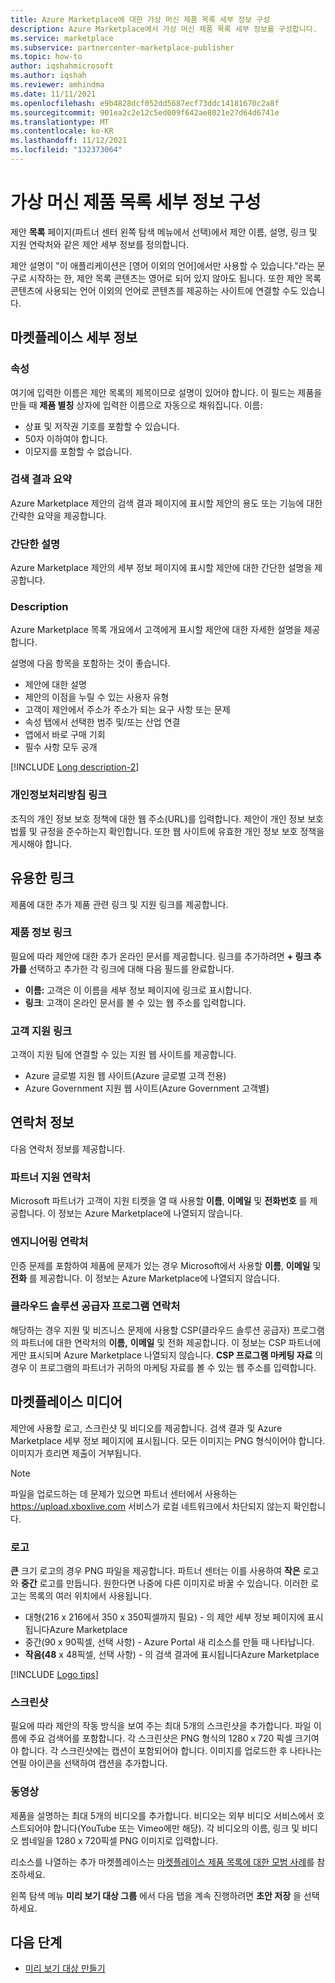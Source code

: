 ```yaml
---
title: Azure Marketplace에 대한 가상 머신 제품 목록 세부 정보 구성
description: Azure Marketplace에서 가상 머신 제품 목록 세부 정보를 구성합니다.
ms.service: marketplace
ms.subservice: partnercenter-marketplace-publisher
ms.topic: how-to
author: iqshahmicrosoft
ms.author: iqshah
ms.reviewer: amhindma
ms.date: 11/11/2021
ms.openlocfilehash: e9b4828dcf052dd5687ecf73ddc14181670c2a8f
ms.sourcegitcommit: 901ea2c2e12c5ed009f642ae8021e27d64d6741e
ms.translationtype: MT
ms.contentlocale: ko-KR
ms.lasthandoff: 11/12/2021
ms.locfileid: "132373064"
---
```

# <a name="configure-virtual-machine-offer-listing-details"></a>가상 머신 제품 목록 세부 정보 구성

제안 **목록** 페이지(파트너 센터 왼쪽 탐색 메뉴에서 선택)에서 제안 이름, 설명, 링크 및 지원 연락처와 같은 제안 세부 정보를 정의합니다.

제안 설명이 "이 애플리케이션은 [영어 이외의 언어]에서만 사용할 수 있습니다."라는 문구로 시작하는 한, 제안 목록 콘텐츠는 영어로 되어 있지 않아도 됩니다. 또한 제안 목록 콘텐츠에 사용되는 언어 이외의 언어로 콘텐츠를 제공하는 사이트에 연결할 수도 있습니다.

## <a name="marketplace-details"></a>마켓플레이스 세부 정보

### <a name="name"></a>속성

여기에 입력한 이름은 제안 목록의 제목이므로 설명이 있어야 합니다. 이 필드는 제품을 만들 때 **제품 별칭** 상자에 입력한 이름으로 자동으로 채워집니다. 이름:

- 상표 및 저작권 기호를 포함할 수 있습니다.
- 50자 이하여야 합니다.
- 이모지를 포함할 수 없습니다.

### <a name="search-results-summary"></a>검색 결과 요약

Azure Marketplace 제안의 검색 결과 페이지에 표시할 제안의 용도 또는 기능에 대한 간략한 요약을 제공합니다.

### <a name="short-description"></a>간단한 설명

Azure Marketplace 제안의 세부 정보 페이지에 표시할 제안에 대한 간단한 설명을 제공합니다.

### <a name="description"></a>Description

Azure Marketplace 목록 개요에서 고객에게 표시할 제안에 대한 자세한 설명을 제공합니다.

설명에 다음 항목을 포함하는 것이 좋습니다.

- 제안에 대한 설명
- 제안의 이점을 누릴 수 있는 사용자 유형
- 고객이 제안에서 주소가 주소가 되는 요구 사항 또는 문제
- 속성 탭에서 선택한 범주 및/또는 산업 연결
- 앱에서 바로 구매 기회
- 필수 사항 모두 공개

[!INCLUDE [Long description-2](includes/long-description-2.md)]

### <a name="privacy-policy-link"></a>개인정보처리방침 링크

조직의 개인 정보 보호 정책에 대한 웹 주소(URL)를 입력합니다. 제안이 개인 정보 보호 법률 및 규정을 준수하는지 확인합니다. 또한 웹 사이트에 유효한 개인 정보 보호 정책을 게시해야 합니다.

## <a name="useful-links"></a>유용한 링크

제품에 대한 추가 제품 관련 링크 및 지원 링크를 제공합니다.

### <a name="product-information-links"></a>제품 정보 링크

필요에 따라 제안에 대한 추가 온라인 문서를 제공합니다. 링크를 추가하려면 **+ 링크 추가를** 선택하고 추가한 각 링크에 대해 다음 필드를 완료합니다.

- **이름:** 고객은 이 이름을 세부 정보 페이지에 링크로 표시합니다.
- **링크**: 고객이 온라인 문서를 볼 수 있는 웹 주소를 입력합니다.

### <a name="customer-support-links"></a>고객 지원 링크

고객이 지원 팀에 연결할 수 있는 지원 웹 사이트를 제공합니다.

- Azure 글로벌 지원 웹 사이트(Azure 글로벌 고객 전용)
- Azure Government 지원 웹 사이트(Azure Government 고객별)

## <a name="contact-information"></a>연락처 정보

다음 연락처 정보를 제공합니다.

### <a name="partner-support-contact"></a>파트너 지원 연락처

Microsoft 파트너가 고객이 지원 티켓을 열 때 사용할 **이름**, **이메일** 및 **전화번호** 를 제공합니다. 이 정보는 Azure Marketplace에 나열되지 않습니다.

### <a name="engineering-contact"></a>엔지니어링 연락처

인증 문제를 포함하여 제품에 문제가 있는 경우 Microsoft에서 사용할 **이름**, **이메일** 및 **전화** 를 제공합니다. 이 정보는 Azure Marketplace에 나열되지 않습니다.

### <a name="cloud-solution-provider-program-contact"></a>클라우드 솔루션 공급자 프로그램 연락처

해당하는 경우 지원 및 비즈니스 문제에 사용할 CSP(클라우드 솔루션 공급자) 프로그램의 파트너에 대한 연락처의 **이름,** **이메일** 및 전화 제공합니다.  이 정보는 CSP 파트너에게만 표시되며 Azure Marketplace 나열되지 않습니다. **CSP 프로그램 마케팅 자료** 의 경우 이 프로그램의 파트너가 귀하의 마케팅 자료를 볼 수 있는 웹 주소를 입력합니다.

## <a name="marketplace-media"></a>마켓플레이스 미디어

제안에 사용할 로고, 스크린샷 및 비디오를 제공합니다. 검색 결과 및 Azure Marketplace 세부 정보 페이지에 표시됩니다. 모든 이미지는 PNG 형식이어야 합니다. 이미지가 흐리면 제출이 거부됩니다.

>[!NOTE]
>파일을 업로드하는 데 문제가 있으면 파트너 센터에서 사용하는 https://upload.xboxlive.com 서비스가 로컬 네트워크에서 차단되지 않는지 확인합니다.

### <a name="logos"></a>로고

**큰** 크기 로고의 경우 PNG 파일을 제공합니다. 파트너 센터는 이를 사용하여 **작은** 로고와 **중간** 로고를 만듭니다. 원한다면 나중에 다른 이미지로 바꿀 수 있습니다. 이러한 로고는 목록의 여러 위치에서 사용됩니다.

-  대형(216 x 216에서 350 x 350픽셀까지 필요) - 의 제안 세부 정보 페이지에 표시됩니다Azure Marketplace
-  중간(90 x 90픽셀, 선택 사항) - Azure Portal 새 리소스를 만들 때 나타납니다.
- **작음(48** x 48픽셀, 선택 사항) - 의 검색 결과에 표시됩니다Azure Marketplace

[!INCLUDE [Logo tips](includes/graphics-suggestions.md)]

### <a name="screenshots"></a>스크린샷

필요에 따라 제안의 작동 방식을 보여 주는 최대 5개의 스크린샷을 추가합니다. 파일 이름에 주요 검색어를 포함합니다. 각 스크린샷은 PNG 형식의 1280 x 720 픽셀 크기여야 합니다. 각 스크린샷에는 캡션이 포함되어야 합니다. 이미지를 업로드한 후 나타나는 연필 아이콘을 선택하여 캡션을 추가합니다.

### <a name="videos"></a>동영상

제품을 설명하는 최대 5개의 비디오를 추가합니다. 비디오는 외부 비디오 서비스에서 호스트되어야 합니다(YouTube 또는 Vimeo에만 해당). 각 비디오의 이름, 링크 및 비디오 썸네일을 1280 x 720픽셀 PNG 이미지로 입력합니다.

리소스를 나열하는 추가 마켓플레이스는 [마켓플레이스 제품 목록에 대한 모범 사례](gtm-offer-listing-best-practices.md)를 참조하세요.

왼쪽 탐색 메뉴 **미리 보기 대상 그룹** 에서 다음 탭을 계속 진행하려면 **초안 저장** 을 선택하세요.

## <a name="next-steps"></a>다음 단계

- [미리 보기 대상 만들기](azure-vm-create-preview.md)

